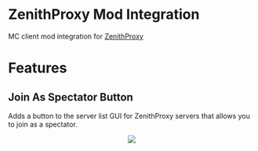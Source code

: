 # ZenithProxy Mod Integration

MC client mod integration for [ZenithProxy](https://github.com/rfresh2/ZenithProxy)

# Features

## Join As Spectator Button

Adds a button to the server list GUI for ZenithProxy servers that allows you to join as a spectator.

<p align="center">
  <img src="https://i.imgur.com/DEGg1GV.png">
</p>
